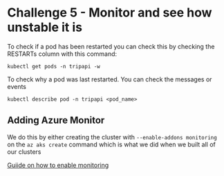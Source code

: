 # Challenge 5 - Monitor and see how unstable it is

To check if a pod has been restarted you can check this by checking the RESTARTs column with this command:

`kubectl get pods -n tripapi -w`

To check why a pod was last restarted. You can check the messages or events

`kubectl describe pod -n tripapi <pod_name>`

## Adding Azure Monitor

We do this by either creating the cluster with `--enable-addons monitoring` on the `az aks create` command which is what we did when we built all of our clusters

[Guiide on how to enable monitoring](https://docs.microsoft.com/en-us/azure/azure-monitor/insights/container-insights-onboard)
